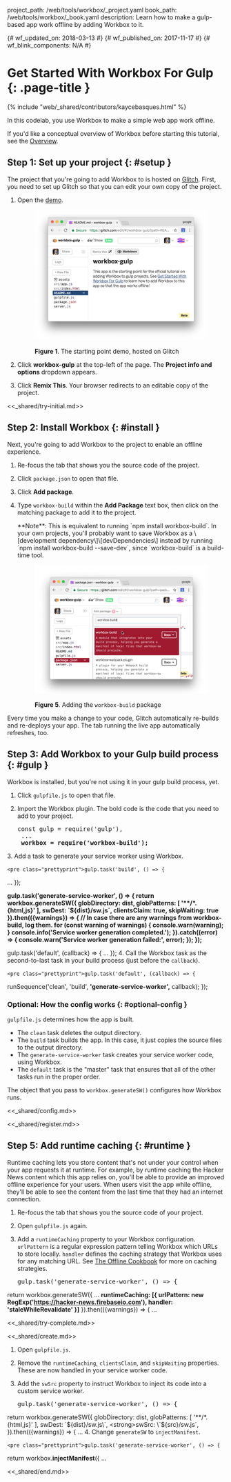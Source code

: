 project_path: /web/tools/workbox/_project.yaml book_path: /web/tools/workbox/_book.yaml description: Learn how to make a gulp-based app work offline by adding Workbox to it.

{# wf_updated_on: 2018-03-13 #} {# wf_published_on: 2017-11-17 #} {# wf_blink_components: N/A #}

# Get Started With Workbox For Gulp {: .page-title }

{% include "web/_shared/contributors/kaycebasques.html" %}

In this codelab, you use Workbox to make a simple web app work offline.

If you'd like a conceptual overview of Workbox before starting this tutorial, see the [Overview](/web/tools/workbox/overview).

## Step 1: Set up your project {: #setup }

The project that you're going to add Workbox to is hosted on [Glitch](https://glitch.com/about/). First, you need to set up Glitch so that you can edit your own copy of the project.

1. Open the [demo](https://glitch.com/edit/#!/workbox-gulp).
    
    <figure> 
    
    ![The starting point demo, hosted on Glitch](imgs/gulp/demo.png) <figcaption> **Figure 1**. The starting point demo, hosted on Glitch </figcaption> </figure>
2. Click **workbox-gulp** at the top-left of the page. The **Project info and options** dropdown appears.

3. Click **Remix This**. Your browser redirects to an editable copy of the project.

<<_shared/try-initial.md>>

## Step 2: Install Workbox {: #install }

Next, you're going to add Workbox to the project to enable an offline experience.

1. Re-focus the tab that shows you the source code of the project.
2. Click `package.json` to open that file.
3. Click **Add package**.
4. Type `workbox-build` within the **Add Package** text box, then click on the matching package to add it to the project.
    
    <aside class="note">**Note**: This is equivalent to running `npm install workbox-build`. In your own projects, you'll probably want to save Workbox as a \[development dependency\]\[devDependencies\] instead by running `npm install workbox-build --save-dev`, since `workbox-build` is a build-time tool.</aside> 
    
    <figure> 
    
    ![Adding the workbox-build package](imgs/gulp/add-package.png) <figcaption> **Figure 5**. Adding the `workbox-build` package </figcaption> </figure>

Every time you make a change to your code, Glitch automatically re-builds and re-deploys your app. The tab running the live app automatically refreshes, too.

## Step 3: Add Workbox to your Gulp build process {: #gulp }

Workbox is installed, but you're not using it in your gulp build process, yet.

1. Click `gulpfile.js` to open that file.
2. Import the Workbox plugin. The bold code is the code that you need to add to your project.
    
    <pre class="prettyprint">const gulp = require('gulp'),
    ...
    <strong>workbox = require('workbox-build');</strong>
</pre>
3. Add a task to generate your service worker using Workbox.
    
    <pre class="prettyprint">gulp.task('build', () => {
  ...
});

<strong>gulp.task('generate-service-worker', () => {
  return workbox.generateSW({
    globDirectory: dist,
    globPatterns: [
      '\*\*/\*.{html,js}'
    ],
    swDest: \`${dist}/sw.js\`,
    clientsClaim: true,
    skipWaiting: true
  }).then(({warnings}) => {
    // In case there are any warnings from workbox-build, log them.
    for (const warning of warnings) {
      console.warn(warning);
    }
    console.info('Service worker generation completed.');
  }).catch((error) => {
    console.warn('Service worker generation failed:', error);
  });
});</strong>

gulp.task('default', (callback) => {
  ...
});</pre>
4. Call the Workbox task as the second-to-last task in your build process (just before the `callback`).
    
    <pre class="prettyprint">gulp.task('default', (callback) => {
  runSequence('clean', 'build', <strong>'generate-service-worker',</strong> callback);
});</pre>

### Optional: How the config works {: #optional-config }

`gulpfile.js` determines how the app is built.

* The `clean` task deletes the output directory.
* The `build` task builds the app. In this case, it just copies the source files to the output directory.
* The `generate-service-worker` task creates your service worker code, using Workbox.
* The `default` task is the "master" task that ensures that all of the other tasks run in the proper order.

The object that you pass to `workbox.generateSW()` configures how Workbox runs.

<<_shared/config.md>>

<<_shared/register.md>>

## Step 5: Add runtime caching {: #runtime }

Runtime caching lets you store content that's not under your control when your app requests it at runtime. For example, by runtime caching the Hacker News content which this app relies on, you'll be able to provide an improved offline experience for your users. When users visit the app while offline, they'll be able to see the content from the last time that they had an internet connection.

1. Re-focus the tab that shows you the source code of your project.
2. Open `gulpfile.js` again.
3. Add a `runtimeCaching` property to your Workbox configuration. `urlPattern` is a regular expression pattern telling Workbox which URLs to store locally. `handler` defines the caching strategy that Workbox uses for any matching URL. See [The Offline Cookbook](/web/fundamentals/instant-and-offline/offline-cookbook/) for more on caching strategies.
    
    <pre class="prettyprint">gulp.task('generate-service-worker', () => {
  return workbox.generateSW({
    ...
    <strong>runtimeCaching: [{
      urlPattern: new RegExp('https://hacker-news.firebaseio.com'),
      handler: 'staleWhileRevalidate'
    }]</strong>
  }).then(({warnings}) => {
    ...</pre>

<<_shared/try-complete.md>>

<<_shared/create.md>>

1. Open `gulpfile.js`.
2. Remove the `runtimeCaching`, `clientsClaim`, and `skipWaiting` properties. These are now handled in your service worker code.
3. Add the `swSrc` property to instruct Workbox to inject its code into a custom service worker.
    
    <pre class="prettyprint">gulp.task('generate-service-worker', () => {
  return workbox.generateSW({
    globDirectory: dist,
    globPatterns: [
      '\*\*/\*.{html,js}'
    ],
    swDest: \`${dist}/sw.js\`,
    <strong>swSrc: \`${src}/sw.js\`,</strong>
  }).then(({warnings}) => {
    ...</pre>
4. Change `generateSW` to `injectManifest`.
    
    <pre class="prettyprint">gulp.task('generate-service-worker', () => {
  return workbox.<strong>injectManifest</strong>({
    ...</pre>

<<_shared/end.md>>
